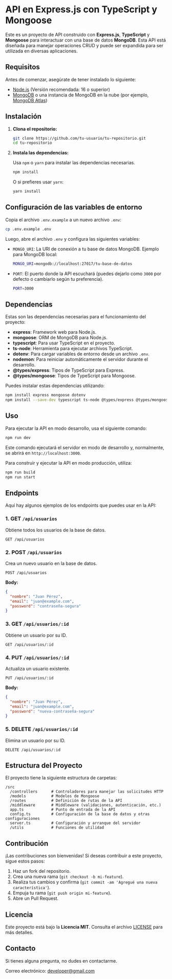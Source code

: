 
# API en Express.js con TypeScript y Mongoose

Este es un proyecto de API construido con **Express.js**, **TypeScript** y **Mongoose** para interactuar con una base de datos **MongoDB**. Esta API está diseñada para manejar operaciones CRUD y puede ser expandida para ser utilizada en diversas aplicaciones.

## Requisitos

Antes de comenzar, asegúrate de tener instalado lo siguiente:

- [Node.js](https://nodejs.org/) (Versión recomendada: 16 o superior)
- [MongoDB](https://www.mongodb.com/) o una instancia de MongoDB en la nube (por ejemplo, [MongoDB Atlas](https://www.mongodb.com/cloud/atlas))

## Instalación

1. **Clona el repositorio:**

   ```bash
   git clone https://github.com/tu-usuario/tu-repositorio.git
   cd tu-repositorio
   ```

2. **Instala las dependencias:**

   Usa `npm` o `yarn` para instalar las dependencias necesarias.

   ```bash
   npm install
   ```

   O si prefieres usar `yarn`:

   ```bash
   yarn install
   ```

## Configuración de las variables de entorno

Copia el archivo `.env.example` a un nuevo archivo `.env`:

```bash
cp .env.example .env
```

Luego, abre el archivo `.env` y configura las siguientes variables:

- `MONGO_URI`: La URI de conexión a tu base de datos MongoDB. Ejemplo para MongoDB local:
  
  ```bash
  MONGO_URI=mongodb://localhost:27017/tu-base-de-datos
  ```

- `PORT`: El puerto donde la API escuchará (puedes dejarlo como `3000` por defecto o cambiarlo según tu preferencia).

  ```bash
  PORT=3000
  ```

## Dependencias

Estas son las dependencias necesarias para el funcionamiento del proyecto:

- **express**: Framework web para Node.js.
- **mongoose**: ORM de MongoDB para Node.js.
- **typescript**: Para usar TypeScript en el proyecto.
- **ts-node**: Herramienta para ejecutar archivos TypeScript.
- **dotenv**: Para cargar variables de entorno desde un archivo `.env`.
- **nodemon**: Para reiniciar automáticamente el servidor durante el desarrollo.
- **@types/express**: Tipos de TypeScript para Express.
- **@types/mongoose**: Tipos de TypeScript para Mongoose.

Puedes instalar estas dependencias utilizando:

```bash
npm install express mongoose dotenv
npm install --save-dev typescript ts-node @types/express @types/mongoose nodemon
```

## Uso

Para ejecutar la API en modo desarrollo, usa el siguiente comando:

```bash
npm run dev
```

Este comando ejecutará el servidor en modo de desarrollo y, normalmente, se abrirá en `http://localhost:3000`.

Para construir y ejecutar la API en modo producción, utiliza:

```bash
npm run build
npm run start
```

## Endpoints

Aquí hay algunos ejemplos de los endpoints que puedes usar en la API:

### 1. **GET** `/api/usuarios`

Obtiene todos los usuarios de la base de datos.

```http
GET /api/usuarios
```

### 2. **POST** `/api/usuarios`

Crea un nuevo usuario en la base de datos.

```http
POST /api/usuarios
```

**Body:**

```json
{
  "nombre": "Juan Pérez",
  "email": "juan@example.com",
  "password": "contraseña-segura"
}
```

### 3. **GET** `/api/usuarios/:id`

Obtiene un usuario por su ID.

```http
GET /api/usuarios/:id
```

### 4. **PUT** `/api/usuarios/:id`

Actualiza un usuario existente.

```http
PUT /api/usuarios/:id
```

**Body:**

```json
{
  "nombre": "Juan Pérez",
  "email": "juan@example.com",
  "password": "nueva-contraseña-segura"
}
```

### 5. **DELETE** `/api/usuarios/:id`

Elimina un usuario por su ID.

```http
DELETE /api/usuarios/:id
```

## Estructura del Proyecto

El proyecto tiene la siguiente estructura de carpetas:

```
/src
  /controllers      # Controladores para manejar las solicitudes HTTP
  /models           # Modelos de Mongoose
  /routes           # Definición de rutas de la API
  /middleware       # Middleware (validaciones, autenticación, etc.)
  app.ts            # Punto de entrada de la API
  config.ts         # Configuración de la base de datos y otras configuraciones
  server.ts         # Configuración y arranque del servidor
  /utils            # Funciones de utilidad
```

## Contribución

¡Las contribuciones son bienvenidas! Si deseas contribuir a este proyecto, sigue estos pasos:

1. Haz un fork del repositorio.
2. Crea una nueva rama (`git checkout -b mi-feature`).
3. Realiza tus cambios y confirma (`git commit -am 'Agregué una nueva característica'`).
4. Empuja tu rama (`git push origin mi-feature`).
5. Abre un Pull Request.

## Licencia

Este proyecto está bajo la **Licencia MIT**. Consulta el archivo [LICENSE](LICENSE) para más detalles.

## Contacto

Si tienes alguna pregunta, no dudes en contactarme.

Correo electrónico: developer@gmail.com
